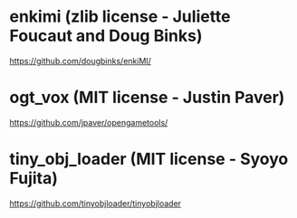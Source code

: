 # enkimi (zlib license - Juliette Foucaut and Doug Binks)

https://github.com/dougbinks/enkiMI/

# ogt_vox (MIT license - Justin Paver)

https://github.com/jpaver/opengametools/

# tiny_obj_loader (MIT license - Syoyo Fujita)

https://github.com/tinyobjloader/tinyobjloader
